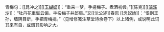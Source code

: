 青梅句：[[晁冲之]]<u>[[玉蝴蝶]]</u>：“重来一梦，手搓梅子。煮酒初尝。”[[陈克]]<u>[[浣溪沙]]</u>：“牡丹花重鬓云偏，手挼梅子并郎肩。”又[[沈公述]]春怨 <u>[[念奴娇]]</u>：“恨别王孙，墙阴目断，手把青梅摘。”（见增修笺注草堂诗余卷下）以上诸例，或说明此词其来有自，或谓其影响之大。
